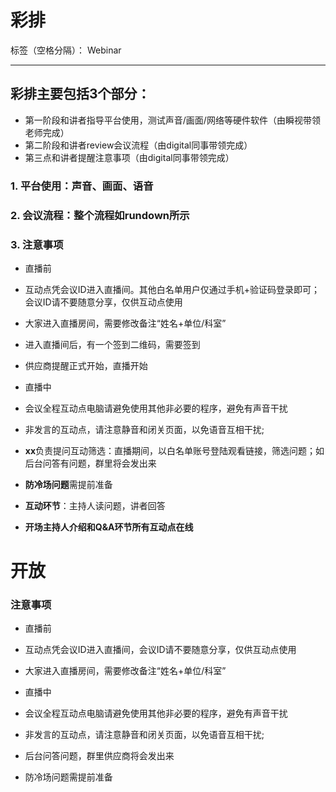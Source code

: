 # 彩排

标签（空格分隔）： Webinar

---

## 彩排主要包括3个部分：
- 第一阶段和讲者指导平台使用，测试声音/画面/网络等硬件软件（由瞬视带领老师完成）
- 第二阶段和讲者review会议流程（由digital同事带领完成）
- 第三点和讲者提醒注意事项（由digital同事带领完成）

### 1. 平台使用：声音、画面、语音

### 2. 会议流程：整个流程如rundown所示

### 3. 注意事项

- 直播前
 - 互动点凭会议ID进入直播间。其他白名单用户仅通过手机+验证码登录即可；会议ID请不要随意分享，仅供互动点使用
 - 大家进入直播房间，需要修改备注“姓名+单位/科室”
 - 进入直播间后，有一个签到二维码，需要签到
 - 供应商提醒正式开始，直播开始

- 直播中
 - 会议全程互动点电脑请避免使用其他非必要的程序，避免有声音干扰
 - 非发言的互动点，请注意静音和闭关页面，以免语音互相干扰;
 - **xx**负责提问互动筛选：直播期间，以白名单账号登陆观看链接，筛选问题；如后台问答有问题，群里将会发出来
 - **防冷场问题**需提前准备
 - **互动环节**：主持人读问题，讲者回答
 - **开场主持人介绍和Q&A环节所有互动点在线**


# 开放

### 注意事项
- 直播前
 - 互动点凭会议ID进入直播间，会议ID请不要随意分享，仅供互动点使用
 - 大家进入直播房间，需要修改备注“姓名+单位/科室”

- 直播中
 - 会议全程互动点电脑请避免使用其他非必要的程序，避免有声音干扰
 - 非发言的互动点，请注意静音和闭关页面，以免语音互相干扰;
 - 后台问答问题，群里供应商将会发出来
 - 防冷场问题需提前准备






